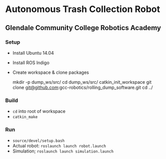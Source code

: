 # Autonomous Trash Collection Robot
## Glendale Community College Robotics Academy

### Setup

* Install Ubuntu 14.04
* Install ROS Indigo
* Create workspace & clone packages

	mkdir -p dump_ws/src/
	cd dump_ws/src/
	catkin_init_workspace
	git clone git@github.com:gcc-robotics/rolling_dump_software.git
	cd ../

### Build

* `cd` into root of workspace
* `catkin_make`

### Run

* `source/devel/setup.bash`
* Actual robot: `roslaunch launch robot.launch`
* Simulation; `roslaunch launch simulation.launch`
